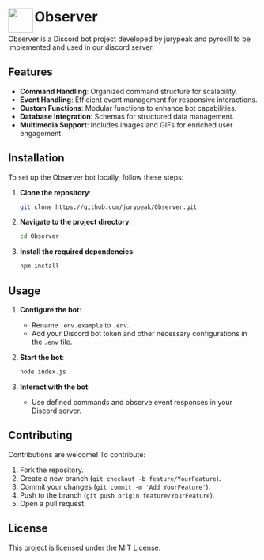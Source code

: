 # Observer <img src="https://github.com/jurypeak/Observer/blob/master/logo.png" width="50" align="left">

Observer is a Discord bot project developed by jurypeak and pyroxill to be implemented and used in our discord server.

## Features

- **Command Handling**: Organized command structure for scalability.
- **Event Handling**: Efficient event management for responsive interactions.
- **Custom Functions**: Modular functions to enhance bot capabilities.
- **Database Integration**: Schemas for structured data management.
- **Multimedia Support**: Includes images and GIFs for enriched user engagement.

## Installation

To set up the Observer bot locally, follow these steps:

1. **Clone the repository**:

   ```bash
   git clone https://github.com/jurypeak/Observer.git
   ```

2. **Navigate to the project directory**:

   ```bash
   cd Observer
   ```

3. **Install the required dependencies**:

   ```bash
   npm install
   ```

## Usage

1. **Configure the bot**:

   - Rename `.env.example` to `.env`.
   - Add your Discord bot token and other necessary configurations in the `.env` file.

2. **Start the bot**:

   ```bash
   node index.js
   ```

3. **Interact with the bot**:

   - Use defined commands and observe event responses in your Discord server.

## Contributing

Contributions are welcome! To contribute:

1. Fork the repository.
2. Create a new branch (`git checkout -b feature/YourFeature`).
3. Commit your changes (`git commit -m 'Add YourFeature'`).
4. Push to the branch (`git push origin feature/YourFeature`).
5. Open a pull request.

## License

This project is licensed under the MIT License.
